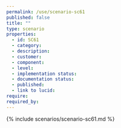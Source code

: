 ```yaml
---
permalink: /use/scenario-sc61
published: false
title: ""
type: scenario
properties:
  - id: SC61
  - category:
  - description:
  - customer:
  - component:
  - level:
  - implementation status:
  - documentation status:
  - published:
  - link to lucid:
require:
required_by:
---
```


{% include scenarios/scenario-sc61.md %}